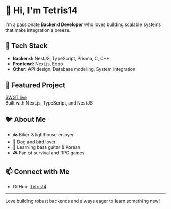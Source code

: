 # 👋 Hi, I'm Tetris14

I'm a passionate **Backend Developer** who loves building scalable systems that make integration a breeze.

## 🚀 Tech Stack
- **Backend:** NestJS, TypeScript, Prisma, C, C++
- **Frontend:** Next.js, Expo
- **Other:** API design, Database modeling, System integration

## 🌟 Featured Project
[SWGT.live](https://swgt.live)  
Built with Next.js, TypeScript, and NestJS

## 🐦 About Me
- 🏍️ Biker & lighthouse enjoyer
- 🐶 Dog and bird lover
- 🎸 Learning bass guitar & Korean
- 🎮 Fan of survival and RPG games

## 📫 Connect with Me
- GitHub: [Tetris14](https://github.com/Tetris14)

---

Love building robust backends and always eager to learn something new!
